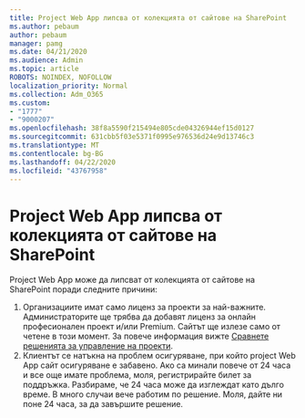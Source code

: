 ```yaml
---
title: Project Web App липсва от колекцията от сайтове на SharePoint
ms.author: pebaum
author: pebaum
manager: pamg
ms.date: 04/21/2020
ms.audience: Admin
ms.topic: article
ROBOTS: NOINDEX, NOFOLLOW
localization_priority: Normal
ms.collection: Adm_O365
ms.custom:
- "1777"
- "9000207"
ms.openlocfilehash: 38f8a5590f215494e805cde04326944ef15d0127
ms.sourcegitcommit: 631cbb5f03e5371f0995e976536d24e9d13746c3
ms.translationtype: MT
ms.contentlocale: bg-BG
ms.lasthandoff: 04/22/2020
ms.locfileid: "43767958"
---
```

# <a name="project-web-app-is-missing-from-the-sharepoint-site-collection"></a>Project Web App липсва от колекцията от сайтове на SharePoint

Project Web App може да липсват от колекцията от сайтове на SharePoint поради следните причини:

1. Организациите имат само лиценз за проекти за най-важните. Администраторите ще трябва да добавят лиценз за онлайн професионален проект и/или Premium. Сайтът ще излезе само от четене в този момент. За повече информация вижте [Сравнете решенията за управление на проекти](https://products.office.com/project/compare-microsoft-project-management-software?tab=1).
2. Клиентът се натъкна на проблем осигуряване, при който project Web App сайт осигуряване е забавено. Ако са минали повече от 24 часа и все още имате проблема, моля, регистрирайте билет за поддръжка. Разбираме, че 24 часа може да изглеждат като дълго време. В много случаи вече работим по решение. Моля, дайте ни поне 24 часа, за да завършите решение.
